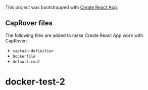 This project was bootstrapped with [Create React App](https://github.com/facebook/create-react-app).

## CapRover files
The following files are added to make Create React App work with CapRover:

- `captain-definition`
- `Dockerfile`
- `default.conf`
# docker-test-2
